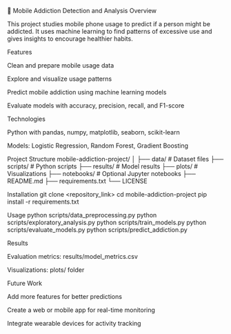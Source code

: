 📱 Mobile Addiction Detection and Analysis
Overview

This project studies mobile phone usage to predict if a person might be addicted. It uses machine learning to find patterns of excessive use and gives insights to encourage healthier habits.

Features

Clean and prepare mobile usage data

Explore and visualize usage patterns

Predict mobile addiction using machine learning models

Evaluate models with accuracy, precision, recall, and F1-score

Technologies

Python with pandas, numpy, matplotlib, seaborn, scikit-learn

Models: Logistic Regression, Random Forest, Gradient Boosting

Project Structure
mobile-addiction-project/
│
├── data/          # Dataset files
├── scripts/       # Python scripts
├── results/       # Model results
├── plots/         # Visualizations
├── notebooks/     # Optional Jupyter notebooks
├── README.md
├── requirements.txt
└── LICENSE

Installation
git clone <repository_link>
cd mobile-addiction-project
pip install -r requirements.txt

Usage
python scripts/data_preprocessing.py
python scripts/exploratory_analysis.py
python scripts/train_models.py
python scripts/evaluate_models.py
python scripts/predict_addiction.py

Results

Evaluation metrics: results/model_metrics.csv

Visualizations: plots/ folder

Future Work

Add more features for better predictions

Create a web or mobile app for real-time monitoring

Integrate wearable devices for activity tracking
